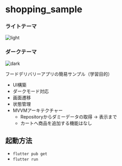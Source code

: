 # shopping_sample
### ライトテーマ
![light](https://user-images.githubusercontent.com/28724739/111897370-ecd8ee80-8a62-11eb-8876-6975c19bc88b.png)

### ダークテーマ
![dark](https://user-images.githubusercontent.com/28724739/111897373-f3676600-8a62-11eb-8be9-983ea278b939.png)

フードデリバリーアプリの簡易サンプル（学習目的）
- UI構築
- ダークモード対応
- 画面遷移
- 状態管理
- MVVMアーキテクチャー
  - Repositoryからダミーデータの取得 → 表示まで
  - カートへ商品を追加する機能はなし

## 起動方法

- `flutter pub get`
- `flutter run`
